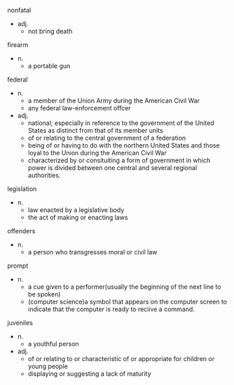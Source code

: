 nonfatal
- adj.
  - not bring death

firearm
- n.
  - a portable gun

federal
- n.
  - a member of the Union Army during the American Civil War
  - any federal law-enforcement offcer
- adj.
  - national; especially in reference to the government of the United States as distinct from that of its member units
  - of or relating to the central government of a federation
  - being of or having to do with the northern United States and those loyal to the Union during the American Civil War
  - characterized by or consituiting a form of government in which power is divided between one central and several regional authorities.

legislation
- n.
  - law enacted by a legislative body
  - the act of making or enacting laws

offenders
- n.
  - a person who transgresses moral or civil law

prompt
- n.
  - a cue given to a performer(usually the beginning of the next line to be spoken)
  - (computer science)a symbol that appears on the computer screen to indicate that the computer is ready to reciive a command.

juveniles
- n.
  - a youthful person
- adj.
  - of or relating to or characteristic of or appropriate for children or young people
  - displaying or suggesting a lack of maturity
